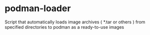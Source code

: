 # podman-loader
Script that automatically loads image archives ( *.tar or others ) from specified directories to podman as a ready-to-use images
